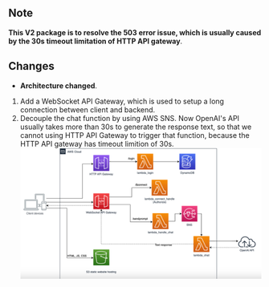 ## Note ##
**This V2 package is to resolve the 503 error issue, which is usually caused by the 30s timeout limitation of HTTP API gateway**. 
## Changes ##
- **Architecture changed**. 
1. Add a WebSocket API Gateway, which is used to setup a long connection between client and backend.
2. Decouple the chat function by using AWS SNS. Now OpenAI's API usually takes more than 30s to generate the response text, so that we cannot using HTTP API Gateway to trigger that function, because the HTTP API gateway has timeout limition of 30s.  
![architecture-v2](assets/architecture-v2.png)



